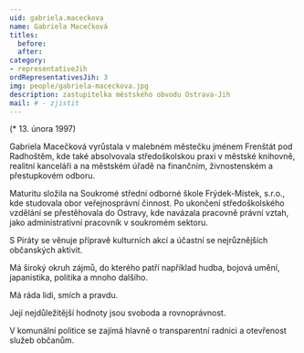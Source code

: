 ```yaml
---
uid: gabriela.maceckova
name: Gabriela Macečková
titles:
  before: 
  after: 
category:
- representativeJih
ordRepresentativesJih: 3
img: people/gabriela-maceckova.jpg
description: zastupitelka městského obvodu Ostrava-Jih
mail: # - zjistit
---
```


(* 13. února 1997) 

Gabriela Macečková vyrůstala v malebném městečku jménem Frenštát pod Radhoštěm, kde také absolvovala středoškolskou praxi v městské knihovně, realitní kanceláři a na městském úřadě na finančním, živnostenském a přestupkovém odboru.

Maturitu složila na Soukromé střední odborné škole Frýdek-Místek, s.r.o., kde studovala obor veřejnosprávní činnost. 
Po ukončení středoškolského vzdělání se přestěhovala do Ostravy, kde navázala pracovně právní vztah, jako administrativní pracovník v soukromém sektoru.

S Piráty se věnuje přípravě kulturních akcí a účastní se nejrůznějších občanských aktivit.

Má široký okruh zájmů, do kterého patří například hudba, bojová umění, japanistika, politika a mnoho dalšího.

Má ráda lidi, smích a pravdu.

Její nejdůležitější hodnoty jsou svoboda a rovnoprávnost. 

V komunální politice se zajímá hlavně o transparentní radnici a otevřenost služeb občanům.
